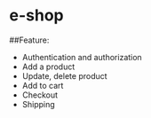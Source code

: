 # e-shop
##Feature:
  - Authentication and authorization
  - Add a product
  - Update, delete product
  - Add to cart
  - Checkout
  - Shipping
